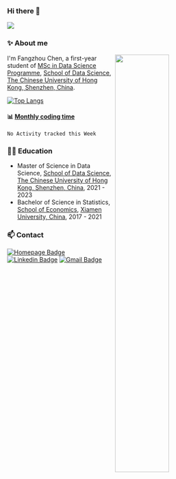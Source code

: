 ### Hi there 👋

![](https://visitor-badge.laobi.icu/badge?page_id=rogerchenfz.visitor-badge)

### ✨ About me

[<img align="right" width="50%" src="https://github-readme-stats.vercel.app/api?username=rogerchenfz&count_private=true&show_icons=true">](https://github.com/anuraghazra/github-readme-stats)

I'm Fangzhou Chen, a first-year student of [MSc in Data Science Programme](https://mscds.cuhk.edu.cn/), [School of Data Science](https://sds.cuhk.edu.cn/), [The Chinese University of Hong Kong, Shenzhen, China](https://www.cuhk.edu.cn/).

<!--
[![Fangzhou Chen's GitHub stats](https://github-readme-stats.vercel.app/api?username=rogerchenfz&count_private=true&show_icons=true)](https://github.com/anuraghazra/github-readme-stats)
-->

[![Top Langs](https://github-readme-stats.vercel.app/api/top-langs/?username=rogerchenfz&layout=compact)](https://github.com/anuraghazra/github-readme-stats)

#### :bar_chart: [Monthly coding time](https://github.com/muety/wakapi)

<!--START_SECTION:waka-->
```text
No Activity tracked this Week
```
<!--END_SECTION:waka-->

### 👨‍🎓 Education
  - Master of Science in Data Science, [School of Data Science](https://sds.cuhk.edu.cn/), [The Chinese University of Hong Kong, Shenzhen, China](https://www.cuhk.edu.cn/), 2021 - 2023
  - Bachelor of Science in Statistics, [School of Economics](https://economic.xmu.edu.cn/), [Xiamen University, China](https://www.xmu.edu.cn/), 2017 - 2021

### 📫 Contact

[![Homepage Badge](https://img.shields.io/badge/-Homepage-blue?style=plastic&link=https://rogerchenfz.github.io/)](https://rogerchenfz.github.io/)
[![Linkedin Badge](https://img.shields.io/badge/-rogerchenfz-blue?style=plastic&logo=Linkedin&logoColor=white&link=https://www.linkedin.cn/injobs/in/rogerchenfz/)](https://www.linkedin.cn/injobs/in/rogerchenfz/)
[![Gmail Badge](https://img.shields.io/badge/-fangzhouchen@link.cuhk.edu.cn-c14438?style=plastic&logo=Gmail&logoColor=white&link=mailto:fangzhouchen@link.cuhk.edu.cn)](mailto:fangzhouchen@link.cuhk.edu.cn)
 
<!--
**rogerchenfz/rogerchenfz** is a ✨ _special_ ✨ repository because its `README.md` (this file) appears on your GitHub profile.

Here are some ideas to get you started:

- 🔭 I’m currently working on ...
- 🌱 I’m currently learning ...
- 👯 I’m looking to collaborate on ...
- 🤔 I’m looking for help with ...
- 💬 Ask me about ...
- 📫 How to reach me: ...
- 😄 Pronouns: ...
- ⚡ Fun fact: ...
-->
